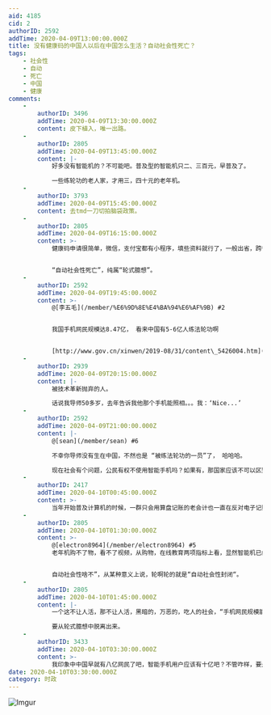 ```yaml
---
aid: 4185
cid: 2
authorID: 2592
addTime: 2020-04-09T13:00:00.000Z
title: 没有健康码的中国人以后在中国怎么生活？自动社会性死亡？
tags:
    - 社会性
    - 自动
    - 死亡
    - 中国
    - 健康
comments:
    -
        authorID: 3496
        addTime: 2020-04-09T13:30:00.000Z
        content: 皮下植入，唯一出路。
    -
        authorID: 2805
        addTime: 2020-04-09T13:45:00.000Z
        content: |-
            好多没有智能机的？不可能吧。普及型的智能机只二、三百元，早普及了。

            一些练轮功的老人家，才用三，四十元的老年机。
    -
        authorID: 3793
        addTime: 2020-04-09T15:45:00.000Z
        content: 去tmd一刀切拍脑袋政策。
    -
        authorID: 2805
        addTime: 2020-04-09T16:15:00.000Z
        content: >-
            健康码申请很简单，微信，支付宝都有小程序，填些资料就行了，一般出省，跨省才有需要。美国也有类似的健康码。美国会傻到制定出个让人无法活的措施么？


            “自动社会性死亡”，纯属“轮式臆想”。
    -
        authorID: 2592
        addTime: 2020-04-09T19:45:00.000Z
        content: >-
            @[李五毛](/member/%E6%9D%8E%E4%BA%94%E6%AF%9B) #2


            我国手机网民规模达8.47亿， 看来中国有5-6亿人练法轮功啊


            [http://www.gov.cn/xinwen/2019-08/31/content\_5426004.htm](http://www.gov.cn/xinwen/2019-08/31/content_5426004.htm)
    -
        authorID: 2939
        addTime: 2020-04-09T20:15:00.000Z
        content: |-
            被技术革新抛弃的人。

            话说我导师50多岁，去年告诉我他那个手机能照相。。。我：‘Nice...’
    -
        authorID: 2592
        addTime: 2020-04-09T21:00:00.000Z
        content: |-
            @[sean](/member/sean) #6

            不幸你导师没有生在中国，不然也是 “被练法轮功的一员”了， 哈哈哈。

            现在社会有个问题，公民有权不使用智能手机吗？如果有，那国家应该不可以区别对待不使用智能手机的公民吧？
    -
        authorID: 2417
        addTime: 2020-04-10T00:45:00.000Z
        content: >-
            当年开始普及计算机的时候，一群只会用算盘记账的老会计也一直在反对电子记账，要不要技术革新一直是个老生常谈的问题，不过这个新闻最奇怪的地方是，这些人明显都是跨区域办公的上班族。他们真的不用智能机吗？
    -
        authorID: 2805
        addTime: 2020-04-10T01:30:00.000Z
        content: >-
            @[electron8964](/member/electron8964) #5
            老年机购不了物，看不了视频，从购物，在线教育两项指标上看，显然智能机已经普及了。


            自动社会性啥不”，从某种意义上说，轮啊轮的就是“自动社会性封闭“。
    -
        authorID: 2805
        addTime: 2020-04-10T01:45:00.000Z
        content: |-
            一个这不让人活，那不让人活，黑暗的，万恶的，吃人的社会，“手机网民规模能达8.47亿”？

            要从轮式臆想中脱离出来。
    -
        authorID: 3433
        addTime: 2020-04-10T03:30:00.000Z
        content: >-
            我印象中中国早就有八亿网民了吧，智能手机用户应该有十亿吧？不管咋样，要是连智能机或者微信都不会用，那也引不起大部分人的同情心或共鸣啊，也引不起社会反响，正常人的理解肯定是不会可以学啊，我姥爷姥姥八十多岁都学会了，这有啥难的。这都做不到理该被社会淘汰，难道要学白左的反向政治正确？
date: 2020-04-10T03:30:00.000Z
category: 时政
---
```


![Imgur](https://i.imgur.com/URIfNwq.jpg)
